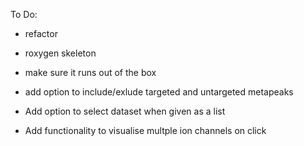 To Do:

- refactor 
- roxygen skeleton
- make sure it runs out of the box
- add option to include/exlude targeted and untargeted metapeaks
- Add option to select dataset when given as a list

- Add functionality to visualise multple ion channels on click
